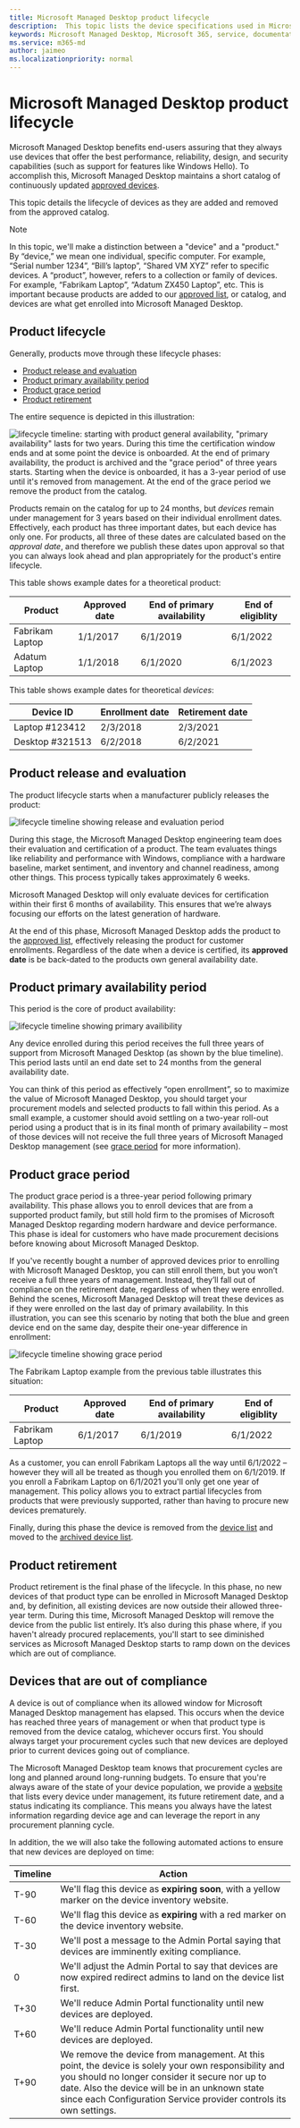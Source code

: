 ```yaml
---
title: Microsoft Managed Desktop product lifecycle
description:  This topic lists the device specifications used in Microsoft Managed Desktop.
keywords: Microsoft Managed Desktop, Microsoft 365, service, documentation
ms.service: m365-md
author: jaimeo
ms.localizationpriority: normal
---
```


# Microsoft Managed Desktop product lifecycle

Microsoft Managed Desktop benefits end-users assuring that they always use devices that offer the best performance, reliability, design, and security capabilities (such as support for features like Windows Hello). To accomplish this, Microsoft Managed Desktop maintains a short catalog of continuously updated [approved devices](device-list.md). 
 
This topic details the lifecycle of devices as they are added and removed from the approved catalog. 

> [!NOTE]
> In this topic, we'll make a distinction between a "device" and a "product." By “device,” we mean one individual, specific computer. For example, “Serial number 1234”, “Bill’s laptop”, “Shared VM XYZ” refer to specific devices. A “product”, however, refers to a collection or family of devices. For example, “Fabrikam Laptop”, “Adatum ZX450 Laptop”, etc. This is important because products are added to our [approved list](device-list.md), or catalog, and devices are what get enrolled into Microsoft Managed Desktop.

## Product lifecycle

 Generally, products move through these lifecycle phases:

- [Product release and evaluation](#product-release-and-evaluation)
- [Product primary availability period](#product-primary-availability-period)
- [Product grace period](#product-grace-period)
- [Product retirement](#product-retirement)


The entire sequence is depicted in this illustration:

![lifecycle timeline: starting with product general availability, "primary availability" lasts for two years. During this time the certification window ends and at some point the device is onboarded. At the end of primary availability, the product is archived and the "grace period" of three years starts. Starting when the device is onboarded, it has a 3-year period of use until it's removed from management. At the end of the grace period we remove the product from the catalog.](../../media/non-dark1-edits.PNG)

Products remain on the catalog for up to 24 months, but <em>devices</em> remain under management for 3 years based on their individual enrollment dates. Effectively, each product has three important dates, but each device has only one. For products, all three of these dates are calculated based on the <em>approval date</em>, and therefore we publish these dates upon approval so that you can always look ahead and plan appropriately for the product's entire lifecycle.

This table shows example dates for a theoretical product:


|Product  |Approved date  |End of primary availability  |End of eligiblity  |
|---------|---------|---------|---------|
|Fabrikam Laptop    | 1/1/2017 | 6/1/2019 | 6/1/2022 |
|Adatum Laptop   | 1/1/2018 | 6/1/2020 | 6/1/2023  |

This table shows example dates for theoretical *devices*:


|Device ID  |Enrollment date  |Retirement date  |
|---------|---------|---------|
|Laptop #123412     |  2/3/2018       |  2/3/2021       |
|Desktop #321513     | 6/2/2018        |  6/2/2021       |


## Product release and evaluation

The product lifecycle starts when a manufacturer publicly releases the product:

![lifecycle timeline showing release and evaluation period](../../media/non-dark3-edits.PNG)

During this stage, the Microsoft Managed Desktop engineering team does their evaluation and certification of a product. The team evaluates things like reliability and performance with Windows, compliance with a hardware baseline, market sentiment, and inventory and channel readiness, among other things. This process typically takes approximately 6 weeks.
  
Microsoft Managed Desktop will only evaluate devices for certification within their first 6 months of availability. This ensures that we’re always focusing our efforts on the latest generation of hardware.
 
At the end of this phase, Microsoft Managed Desktop adds the product to the [approved list](device-list.md), effectively releasing the product for customer enrollments. Regardless of the date when a device is certified, its **approved date** is be back-dated to the products own general availability date. 


## Product primary availability period

This period is the core of product availability:

![lifecycle timeline showing primary availibility](../../media/non-dark4-edits.PNG)

Any device enrolled during this period receives the full three years of support from Microsoft Managed Desktop (as shown by the blue timeline). This period lasts until an end date set to 24 months from the general availability date.

You can think of this period as effectively “open enrollment”, so to maximize the value of Microsoft Managed Desktop, you should target your procurement models and selected products to fall within this period. As a small example, a customer should avoid settling on a two-year roll-out period using a product that is in its final month of primary availability – most of those devices will not receive the full three years of Microsoft Managed Desktop management (see [grace period](#product-grace-period) for more information).  

## Product grace period

The product grace period is a three-year period following primary availability. This phase allows you to enroll devices that are from a supported product family, but still hold firm to the promises of Microsoft Managed Desktop regarding modern hardware and device performance. This phase is ideal for customers who have made procurement decisions before knowing about Microsoft Managed Desktop. 

If you've recently bought a number of approved devices prior to enrolling with Microsoft Managed Desktop, you can still enroll them, but you won’t receive a full three years of management. Instead, they’ll fall out of compliance on the retirement date, regardless of when they were enrolled. Behind the scenes, Microsoft Managed Desktop will treat these devices as if they were enrolled on the last day of primary availability. In this illustration, you can see this scenario by noting that both the blue and green device end on the same day, despite their one-year difference in enrollment:


![lifecycle timeline showing grace period](../../media/non-dark2-edits.PNG)

The Fabrikam Laptop example from the previous table illustrates this situation: 

|Product  |Approved date  |End of primary availability  |End of eligiblity  |
|---------|---------|---------|---------|
|Fabrikam Laptop    | 6/1/2017 | 6/1/2019 | 6/1/2022 |

As a customer, you can enroll Fabrikam Laptops all the way until 6/1/2022 – however they will all be treated as though you enrolled them on 6/1/2019. If you enroll a Fabrikam Laptop on 6/1/2021 you'll only get one year of management. This policy allows you to extract partial lifecycles from products that were previously supported, rather than having to procure new devices prematurely. 

Finally, during this phase the device is removed from the [device list](device-list.md) and moved to the [archived device list](archived-device-list.md).


## Product retirement

Product retirement is the final phase of the lifecycle. In this phase, no new devices of that product type can be enrolled in Microsoft Managed Desktop and, by definition, all existing devices are now outside their allowed three-year term. During this time, Microsoft Managed Desktop will remove the device from the public list entirely. It’s also during this phase where, if you haven't already procured replacements, you'll start to see diminished services as Microsoft Managed Desktop starts to ramp down on the devices which are out of compliance. 

## Devices that are out of compliance

A device is out of compliance when its allowed window for Microsoft Managed Desktop management has elapsed. This occurs when the device has reached three years of management or when that product type is removed from the device catalog, whichever occurs first. You should always target your procurement cycles such that new devices are deployed prior to current devices going out of compliance.

The Microsoft Managed Desktop team knows that procurement cycles are long and planned around long-running budgets. To ensure that you're always aware of the state of your device population, we provide a [website](https://aka.ms/mmdportal) that lists every device under management, its future retirement date, and a status indicating its compliance. This means you always have the latest information regarding device age and can leverage the report in any procurement planning cycle. 


In addition, the we will also take the following automated actions to ensure that new devices are deployed on time:


|Timeline  |Action  |
|---------|---------|
|T-90     | We'll flag this device as **expiring soon**, with a yellow marker on the device inventory website.  |
|T-60     | We'll flag this device as **expiring** with a red marker on the device inventory website.       |
|T-30     | We'll post a message to the Admin Portal saying that devices are imminently exiting compliance.       |
|0     |  We'll adjust the Admin Portal to say that devices are now expired redirect admins to land on the device list first.       |
|T+30     |  We'll reduce Admin Portal functionality until new devices are deployed.       |
|T+60     |  We'll reduce Admin Portal functionality until new devices are deployed.       |
|T+90     |  We remove the device from management. At this point, the device is solely your own responsibility and you should no longer consider it secure nor up to date. Also the device will be in an unknown state since each Configuration Service provider controls its own settings.|




